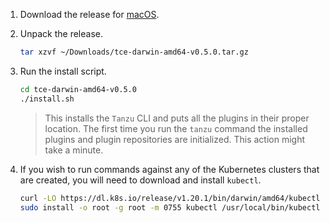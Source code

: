 1. Download the release for [macOS](https://github.com/vmware-tanzu/tce/releases/download/v0.5.0/tce-darwin-amd64-v0.5.0.tar.gz).

1. Unpack the release.

    ```sh
    tar xzvf ~/Downloads/tce-darwin-amd64-v0.5.0.tar.gz
    ```

1. Run the install script.

    ```sh
    cd tce-darwin-amd64-v0.5.0
    ./install.sh
    ```

    > This installs the `Tanzu` CLI and puts all the plugins in their proper location.
    > The first time you run the `tanzu` command the installed plugins and plugin repositories are initialized. This action might take a minute.

1. If you wish to run commands against any of the Kubernetes clusters that are created, you will need to download and install `kubectl`.

    ```sh
    curl -LO https://dl.k8s.io/release/v1.20.1/bin/darwin/amd64/kubectl
    sudo install -o root -g root -m 0755 kubectl /usr/local/bin/kubectl
    ```
